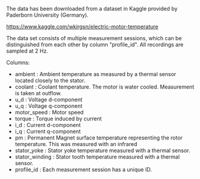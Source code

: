 The data has been downloaded from a dataset in Kaggle provided by Paderborn University (Germany).

https://www.kaggle.com/wkirgsn/electric-motor-temperature

The data set consists of multiple measurement sessions, which can be distinguished from each other by column "profile_id". All recordings are sampled at 2 Hz.

Columns: 

- ambient  :    Ambient temperature as measured by a thermal sensor located closely to the stator.      
- coolant  :    Coolant temperature. The motor is water cooled. Measurement is taken at outflow.     
- u_d      :    Voltage d-component 
- u_q      :    Voltage q-component
- motor_speed : Motor speed    
- torque    :   Torque induced by current  
- i_d       :   Current d-component 
- i_q       :   Current q-component     
- pm        :   Permanent Magnet surface temperature representing the rotor temperature. This was measured with an infrared
- stator_yoke  : Stator yoke temperature measured with a thermal sensor.
- stator_winding : Stator tooth temperature measured with a thermal sensor. 
- profile_id :  Each measurement session has a unique ID.
